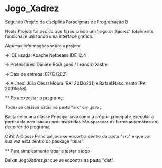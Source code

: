 # Jogo_Xadrez

Segundo Projeto da disciplina Paradigmas de Programação B

Neste Projeto foi pedido que fosse criado um "jogo de Xadrez" totalmente funcional e utilizando uma interface gráfica.

Algumas informações sobre o projeto:

-> IDE usada: Apache Netbeans IDE 12.4

-> Professores: Daniele Rodrigues /
                Leandro Xastre

-> Data de entrega: 07/12/2021

-> Alunos: Júlio César Moura (RA: 20126231) e
           Rafael Nascimento (RA: 20015558)

** Para executar o programa:

Todas as classes estão na pasta "src" em .java ; 

Basta colocar a classe Principal.java como a própria principal e executar a partir dela com isso 
as próximas telas irão aparecer de forma automática ao decorrer do programa.

OBS: A Classe Principal.java se encontra dentro da pasta "src" e que por sua vez esta dentro do package "telas".

** Para simplesmente jogar e testar o jogo

Baixar JogoXadrez.jar que se encontra na pasta "dist".
